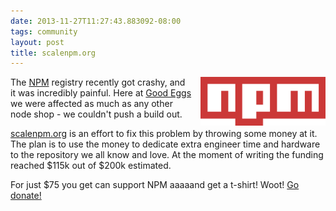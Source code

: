 ```yaml
---
date: 2013-11-27T11:27:43.883092-08:00
tags: community
layout: post
title: scalenpm.org
---
```

<img class="hide-on-mobile" src="/images/posts/npm.png" style="float: right; width: 200px; margin-left: 1em;" />

The [NPM](http://npmjs.org) registry recently got crashy, and it was incredibly painful. Here at [Good Eggs](http://www.goodeggs.com) we were affected as much as any other node shop - we couldn't push a build out.

<a href="http://scalenpm.org">scalenpm.org</a> is an effort to fix this problem by throwing some money at it. The plan is to use the money to dedicate extra engineer time and hardware to the repository we all know and love. At the moment of writing the funding reached $115k out of $200k estimated.

For just $75 you get can support NPM aaaaand get a t-shirt! Woot! [Go donate!](https://scalenpm.org/donate)
